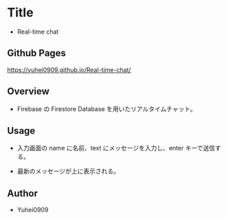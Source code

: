 # Title

 - Real-time chat

## Github Pages

https://yuhei0909.github.io/Real-time-chat/

## Overview

 - Firebase の Firestore Database を用いたリアルタイムチャット。

## Usage

 - 入力画面の name に名前、text にメッセージを入力し、enter キーで送信する。

 - 最新のメッセージが上に表示される。

## Author

 - Yuhei0909